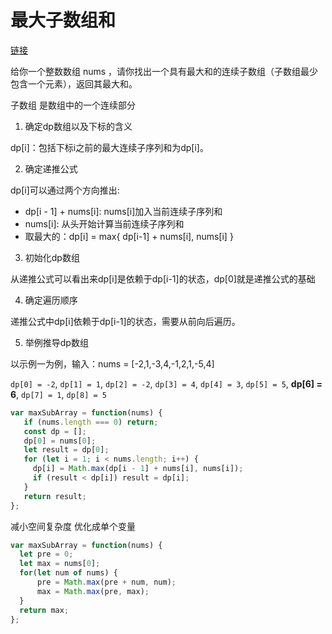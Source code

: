# 最大子数组和

[链接](https://leetcode.cn/problems/maximum-subarray/description/)   

给你一个整数数组 nums ，请你找出一个具有最大和的连续子数组（子数组最少包含一个元素），返回其最大和。

子数组 是数组中的一个连续部分  

1. 确定dp数组以及下标的含义 

dp[i]：包括下标i之前的最大连续子序列和为dp[i]。  

2. 确定递推公式   

dp[i]可以通过两个方向推出:  

  - dp[i - 1] + nums[i]: nums[i]加入当前连续子序列和  
  - nums[i]: 从头开始计算当前连续子序列和   
  - 取最大的：dp[i] = max{ dp[i-1] + nums[i], nums[i] }  

3. 初始化dp数组  

从递推公式可以看出来dp[i]是依赖于dp[i-1]的状态，dp[0]就是递推公式的基础   

4. 确定遍历顺序   

递推公式中dp[i]依赖于dp[i-1]的状态，需要从前向后遍历。  

5. 举例推导dp数组   

以示例一为例，输入：nums = [-2,1,-3,4,-1,2,1,-5,4]

`dp[0] = -2`, `dp[1] = 1`, `dp[2] = -2`, `dp[3] = 4`, `dp[4] = 3`, `dp[5] = 5`, <b>dp[6] = 6</b>, `dp[7] = 1`, `dp[8] = 5`

```js
var maxSubArray = function(nums) {
   if (nums.length === 0) return;
   const dp = [];
   dp[0] = nums[0];
   let result = dp[0];
   for (let i = 1; i < nums.length; i++) {
     dp[i] = Math.max(dp[i - 1] + nums[i], nums[i]);
     if (result < dp[i]) result = dp[i];
   }
   return result;
};
```

减小空间复杂度
优化成单个变量  
```js
var maxSubArray = function(nums) {
  let pre = 0;
  let max = nums[0];
  for(let num of nums) {
      pre = Math.max(pre + num, num);
      max = Math.max(pre, max);
  }
  return max;
};
```